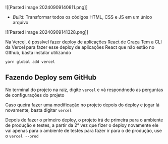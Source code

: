 ![[Pasted image 20240909140811.png]]

- *Build*: Transformar todos os códigos HTML, CSS e JS em um único arquivo

![[Pasted image 20240909141328.png]]

Na [Vercel](https://vercel.com), é possível fazer deploy de aplicações React de Graça
Tem a CLI da Vercel para fazer esse deploy de aplicações React que não estão no GIthub, basta instalar utilizando 
```zsh
yarn global add vercel 
```

## Fazendo Deploy sem GitHub
No terminal do projeto na raiz, digite `vercel` e vá respondnedo as perguntas de configurações do projeto

Caso queira fazer uma modificação no projeto depois do deploy e jogar lá novamente, basta digitar `vercel`

Depois de fazer o primeiro deploy, o projeto irá de primeira para o ambiente de produção e testes, a partir da 2° vez que fizer o deploy novamente ele vai apenas para o ambiente de testes
para fazer ir para o de produção, use o `vercel --prod`